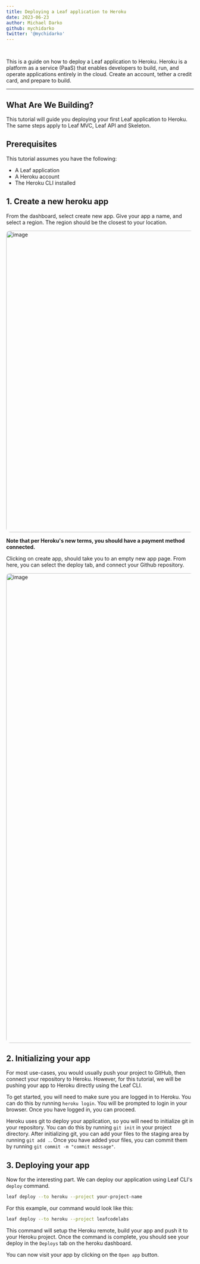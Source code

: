 ```yaml
---
title: Deploying a Leaf application to Heroku
date: 2023-06-23
author: Michael Darko
github: mychidarko
twitter: '@mychidarko'
---
```


<!-- markdownlint-disable no-bare-urls -->

<img src="https://media.dev.to/cdn-cgi/image/width=1000,height=420,fit=cover,gravity=auto,format=auto/https%3A%2F%2Fdev-to-uploads.s3.amazonaws.com%2Fuploads%2Farticles%2Fyfkwafxb6d9iskpqopl1.jpg" style="border-radius: 8px; margin-bottom: 15px;" alt="" />

<p>
This is a guide on how to deploy a Leaf application to Heroku. Heroku is a platform as a service (PaaS) that enables developers to build, run, and operate applications entirely in the cloud. Create an account, tether a credit card, and prepare to build.
</p>

---

## What Are We Building?

This tutorial will guide you deploying your first Leaf application to Heroku. The same steps apply to Leaf MVC, Leaf API and Skeleton.

## Prerequisites

This tutorial assumes you have the following:

- A Leaf application
- A Heroku account
- The Heroku CLI installed

## 1. Create a new heroku app

From the dashboard, select create new app. Give your app a name, and select a region. The region should be the closest to your location.

<img width="810" alt="image" src="https://github.com/leafsphp/leaf/assets/26604242/f189892d-9164-4c1a-b396-b3b50066f118" style="border-radius: 10px;">

**Note that per Heroku's new terms, you should have a payment method connected.**

Clicking on create app, should take you to an empty new app page. From here, you can select the deploy tab, and connect your Github repository.

<img width="1262" alt="image" src="https://github.com/leafsphp/leaf/assets/26604242/89356d46-0b46-46e6-9659-e77bc9f2f03d" style="border-radius: 10px;">

## 2. Initializing your app

For most use-cases, you would usually push your project to GitHub, then connect your repository to Heroku. However, for this tutorial, we will be pushing your app to Heroku directly using the Leaf CLI.

To get started, you will need to make sure you are logged in to Heroku. You can do this by running `heroku login`. You will be prompted to login in your browser. Once you have logged in, you can proceed.

Heroku uses git to deploy your application, so you will need to initialize git in your repository. You can do this by running `git init` in your project directory. After initializing git, you can add your files to the staging area by running `git add .`. Once you have added your files, you can commit them by running `git commit -m "commit message"`.

## 3. Deploying your app

Now for the interesting part. We can deploy our application using Leaf CLI's `deploy` command.

```bash
leaf deploy --to heroku --project your-project-name
```

For this example, our command would look like this:

```bash
leaf deploy --to heroku --project leafcodelabs
```

This command will setup the Heroku remote, build your app and push it to your Heroku project. Once the command is complete, you should see your deploy in the `Deploys` tab on the heroku dashboard.

You can now visit your app by clicking on the `Open app` button.
